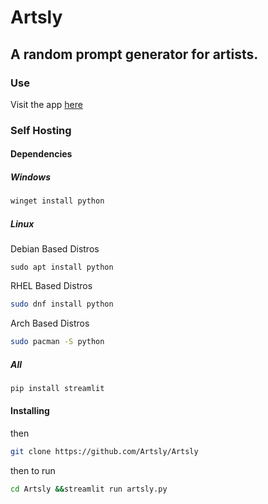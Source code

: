# Artsly
## A random prompt generator for artists.

### Use
Visit the app [here](https://artsly.herokuapp.com)
### Self Hosting

#### Dependencies
##### Windows
```bash
winget install python
```
##### Linux
Debian Based Distros
```
sudo apt install python
```
RHEL Based Distros
```bash
sudo dnf install python
```
Arch Based Distros
```bash
sudo pacman -S python
```
##### All
```bash
pip install streamlit
```
#### Installing
then
```bash
git clone https://github.com/Artsly/Artsly
```
then to run
```bash
cd Artsly &&streamlit run artsly.py
```
